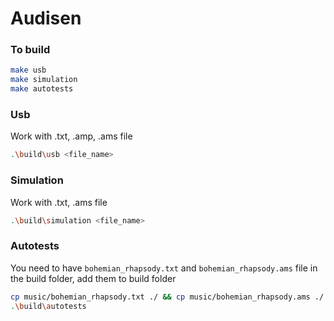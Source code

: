 # Audisen

### To build
```bash
make usb
make simulation
make autotests
```

### Usb
Work with .txt, .amp, .ams file
```bash
.\build\usb <file_name>
```

### Simulation
Work with .txt, .ams file
```bash
.\build\simulation <file_name>
```

### Autotests
You need to have `bohemian_rhapsody.txt` and `bohemian_rhapsody.ams` file in the build folder, add them to build folder
```bash
cp music/bohemian_rhapsody.txt ./ && cp music/bohemian_rhapsody.ams ./
.\build\autotests
```
